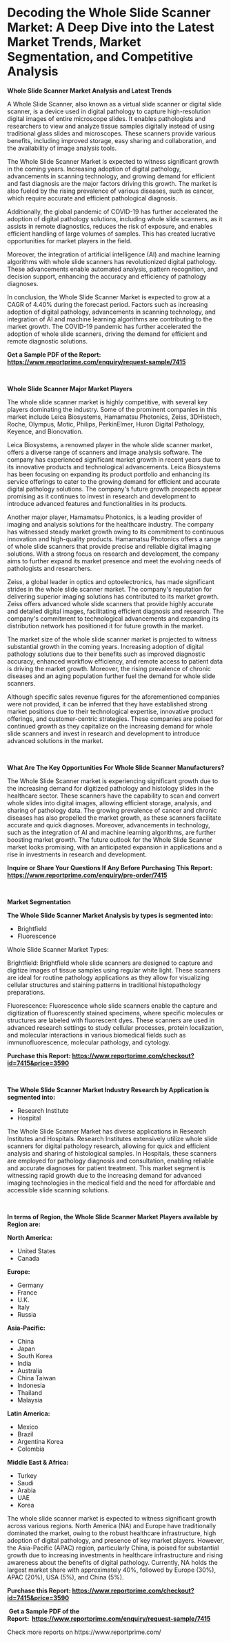 <p><h1>Decoding the Whole Slide Scanner Market: A Deep Dive into the Latest Market Trends, Market Segmentation, and Competitive Analysis</h1></p><p><strong>Whole Slide Scanner Market Analysis and Latest Trends</strong></p>
<p><p>A Whole Slide Scanner, also known as a virtual slide scanner or digital slide scanner, is a device used in digital pathology to capture high-resolution digital images of entire microscope slides. It enables pathologists and researchers to view and analyze tissue samples digitally instead of using traditional glass slides and microscopes. These scanners provide various benefits, including improved storage, easy sharing and collaboration, and the availability of image analysis tools.</p><p>The Whole Slide Scanner Market is expected to witness significant growth in the coming years. Increasing adoption of digital pathology, advancements in scanning technology, and growing demand for efficient and fast diagnosis are the major factors driving this growth. The market is also fueled by the rising prevalence of various diseases, such as cancer, which require accurate and efficient pathological diagnosis.</p><p>Additionally, the global pandemic of COVID-19 has further accelerated the adoption of digital pathology solutions, including whole slide scanners, as it assists in remote diagnostics, reduces the risk of exposure, and enables efficient handling of large volumes of samples. This has created lucrative opportunities for market players in the field.</p><p>Moreover, the integration of artificial intelligence (AI) and machine learning algorithms with whole slide scanners has revolutionized digital pathology. These advancements enable automated analysis, pattern recognition, and decision support, enhancing the accuracy and efficiency of pathology diagnoses.</p><p>In conclusion, the Whole Slide Scanner Market is expected to grow at a CAGR of 4.40% during the forecast period. Factors such as increasing adoption of digital pathology, advancements in scanning technology, and integration of AI and machine learning algorithms are contributing to the market growth. The COVID-19 pandemic has further accelerated the adoption of whole slide scanners, driving the demand for efficient and remote diagnostic solutions.</p></p>
<p><strong>Get a Sample PDF of the Report:&nbsp; <a href="https://www.reportprime.com/enquiry/request-sample/7415">https://www.reportprime.com/enquiry/request-sample/7415</a></strong></p>
<p>&nbsp;</p>
<p><strong>Whole Slide Scanner Major Market Players</strong></p>
<p><p>The whole slide scanner market is highly competitive, with several key players dominating the industry. Some of the prominent companies in this market include Leica Biosystems, Hamamatsu Photonics, Zeiss, 3DHistech, Roche, Olympus, Motic, Philips, PerkinElmer, Huron Digital Pathology, Keyence, and Bionovation.</p><p>Leica Biosystems, a renowned player in the whole slide scanner market, offers a diverse range of scanners and image analysis software. The company has experienced significant market growth in recent years due to its innovative products and technological advancements. Leica Biosystems has been focusing on expanding its product portfolio and enhancing its service offerings to cater to the growing demand for efficient and accurate digital pathology solutions. The company's future growth prospects appear promising as it continues to invest in research and development to introduce advanced features and functionalities in its products.</p><p>Another major player, Hamamatsu Photonics, is a leading provider of imaging and analysis solutions for the healthcare industry. The company has witnessed steady market growth owing to its commitment to continuous innovation and high-quality products. Hamamatsu Photonics offers a range of whole slide scanners that provide precise and reliable digital imaging solutions. With a strong focus on research and development, the company aims to further expand its market presence and meet the evolving needs of pathologists and researchers.</p><p>Zeiss, a global leader in optics and optoelectronics, has made significant strides in the whole slide scanner market. The company's reputation for delivering superior imaging solutions has contributed to its market growth. Zeiss offers advanced whole slide scanners that provide highly accurate and detailed digital images, facilitating efficient diagnosis and research. The company's commitment to technological advancements and expanding its distribution network has positioned it for future growth in the market.</p><p>The market size of the whole slide scanner market is projected to witness substantial growth in the coming years. Increasing adoption of digital pathology solutions due to their benefits such as improved diagnostic accuracy, enhanced workflow efficiency, and remote access to patient data is driving the market growth. Moreover, the rising prevalence of chronic diseases and an aging population further fuel the demand for whole slide scanners.</p><p>Although specific sales revenue figures for the aforementioned companies were not provided, it can be inferred that they have established strong market positions due to their technological expertise, innovative product offerings, and customer-centric strategies. These companies are poised for continued growth as they capitalize on the increasing demand for whole slide scanners and invest in research and development to introduce advanced solutions in the market.</p></p>
<p>&nbsp;</p>
<p><strong>What Are The Key Opportunities For Whole Slide Scanner Manufacturers?</strong></p>
<p><p>The Whole Slide Scanner market is experiencing significant growth due to the increasing demand for digitized pathology and histology slides in the healthcare sector. These scanners have the capability to scan and convert whole slides into digital images, allowing efficient storage, analysis, and sharing of pathology data. The growing prevalence of cancer and chronic diseases has also propelled the market growth, as these scanners facilitate accurate and quick diagnoses. Moreover, advancements in technology, such as the integration of AI and machine learning algorithms, are further boosting market growth. The future outlook for the Whole Slide Scanner market looks promising, with an anticipated expansion in applications and a rise in investments in research and development.</p></p>
<p><strong>Inquire or Share Your Questions If Any Before Purchasing This Report: <a href="https://www.reportprime.com/enquiry/pre-order/7415">https://www.reportprime.com/enquiry/pre-order/7415</a></strong></p>
<p>&nbsp;</p>
<p><strong>Market Segmentation</strong></p>
<p><strong>The Whole Slide Scanner Market Analysis by types is segmented into:</strong></p>
<p><ul><li>Brightfield</li><li>Fluorescence</li></ul></p>
<p><p>Whole Slide Scanner Market Types:</p><p>Brightfield: Brightfield whole slide scanners are designed to capture and digitize images of tissue samples using regular white light. These scanners are ideal for routine pathology applications as they allow for visualizing cellular structures and staining patterns in traditional histopathology preparations.</p><p>Fluorescence: Fluorescence whole slide scanners enable the capture and digitization of fluorescently stained specimens, where specific molecules or structures are labeled with fluorescent dyes. These scanners are used in advanced research settings to study cellular processes, protein localization, and molecular interactions in various biomedical fields such as immunofluorescence, molecular pathology, and cytology.</p></p>
<p><strong>Purchase this Report:&nbsp;<a href="https://www.reportprime.com/checkout?id=7415&price=3590">https://www.reportprime.com/checkout?id=7415&price=3590</a></strong></p>
<p>&nbsp;</p>
<p><strong>The Whole Slide Scanner Market Industry Research by Application is segmented into:</strong></p>
<p><ul><li>Research Institute</li><li>Hospital</li></ul></p>
<p><p>The Whole Slide Scanner Market has diverse applications in Research Institutes and Hospitals. Research Institutes extensively utilize whole slide scanners for digital pathology research, allowing for quick and efficient analysis and sharing of histological samples. In Hospitals, these scanners are employed for pathology diagnosis and consultation, enabling reliable and accurate diagnoses for patient treatment. This market segment is witnessing rapid growth due to the increasing demand for advanced imaging technologies in the medical field and the need for affordable and accessible slide scanning solutions.</p></p>
<p>&nbsp;</p>
<p><strong>In terms of Region, the Whole Slide Scanner Market Players available by Region are:</strong></p>
<p>
    <p> <strong> North America: </strong>
        <ul>
            <li>United States</li>
            <li>Canada</li>
        </ul>
        </p> 
    <p> <strong> Europe: </strong>
        <ul>
            <li>Germany</li>
            <li>France</li>
            <li>U.K.</li>
            <li>Italy</li>
            <li>Russia</li>
        </ul>
        </p> 
    <p> <strong> Asia-Pacific: </strong>
        <ul>
            <li>China</li>
            <li>Japan</li>
            <li>South Korea</li>
            <li>India</li>
            <li>Australia</li>
            <li>China Taiwan</li>
            <li>Indonesia</li>
            <li>Thailand</li>
            <li>Malaysia</li>
        </ul>
        </p> 
    <p> <strong> Latin America: </strong>
        <ul>
            <li>Mexico</li>
            <li>Brazil</li>
            <li>Argentina Korea</li>
            <li>Colombia</li>
        </ul>
        </p> 
    <p> <strong> Middle East & Africa: </strong>
        <ul>
            <li>Turkey</li>
            <li>Saudi</li>
            <li>Arabia</li>
            <li>UAE</li>
            <li>Korea</li>
        </ul>
    </p>
    </p>
<p><p>The whole slide scanner market is expected to witness significant growth across various regions. North America (NA) and Europe have traditionally dominated the market, owing to the robust healthcare infrastructure, high adoption of digital pathology, and presence of key market players. However, the Asia-Pacific (APAC) region, particularly China, is poised for substantial growth due to increasing investments in healthcare infrastructure and rising awareness about the benefits of digital pathology. Currently, NA holds the largest market share with approximately 40%, followed by Europe (30%), APAC (20%), USA (5%), and China (5%).</p></p>
<p><strong>Purchase this Report: <a href="https://www.reportprime.com/checkout?id=7415&price=3590">https://www.reportprime.com/checkout?id=7415&price=3590</a></strong></p>
<p>&nbsp;<strong>Get a Sample PDF of the Report:&nbsp;&nbsp;<a href="https://www.reportprime.com/enquiry/request-sample/7415">https://www.reportprime.com/enquiry/request-sample/7415</a></strong></p>
<p><strong></strong></p>
<p>Check more reports on https://www.reportprime.com/</p>
